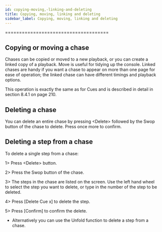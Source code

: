```yaml
---
id: copying-moving,-linking-and-deleting 
title: Copying, moving, linking and deleting
sidebar_label: Copying, moving, linking and deleting
---
```

=====================================

Copying or moving a chase
-------------------------

Chases can be copied or moved to a new playback, or you can create a
linked copy of a playback. Move is useful for tidying up the console.
Linked chases are handy if you want a chase to appear on more than one
page for ease of operation; the linked chase can have different timings
and playback options.

This operation is exactly the same as for Cues and is described in
detail in section 8.4.1 on page 210.

Deleting a chase
----------------

You can delete an entire chase by pressing \<Delete\> followed by the
Swop button of the chase to delete. Press once more to confirm.

Deleting a step from a chase
----------------------------

To delete a single step from a chase:

1\> Press \<Delete\> button.

2\> Press the Swop button of the chase.

3\> The steps in the chase are listed on the screen. Use the left hand
wheel to select the step you want to delete, or type in the number of
the step to be deleted.

4\> Press \[Delete Cue x\] to delete the step.

5\> Press \[Confirm\] to confirm the delete.

-   Alternatively you can use the Unfold function to delete a step from
    a chase.
